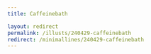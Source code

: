 ```yaml
---
title: Caffeinebath

layout: redirect
permalink: /illusts/240429-caffeinebath
redirect: /minimallines/240429-caffeinebath
---
```

